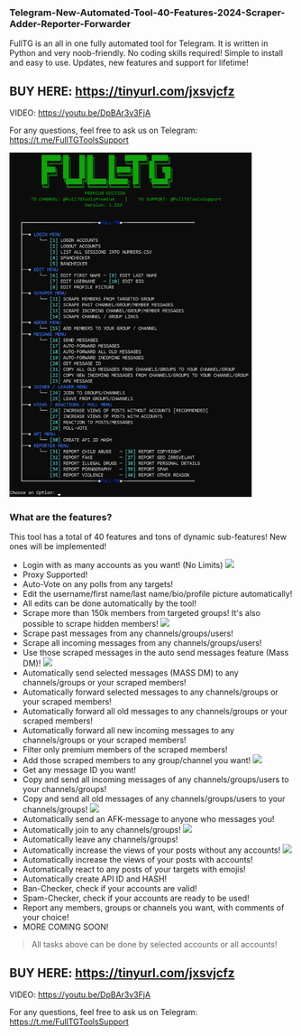 ### Telegram-New-Automated-Tool-40-Features-2024-Scraper-Adder-Reporter-Forwarder

FullTG is an all in one fully automated tool for Telegram. It is written in Python and very noob-friendly. No coding skills required! Simple to install and easy to use. Updates, new features and support for lifetime!

## BUY HERE: https://tinyurl.com/jxsvjcfz

VIDEO: https://youtu.be/DpBAr3v3FjA

For any questions, feel free to ask us on Telegram: https://t.me/FullTGToolsSupport

<img src='FullTGMENU1153.png' width='430'>

### What are the features?
This tool has a total of 40 features and tons of dynamic sub-features! New ones will be implemented!

- Login with as many accounts as you want! (No Limits)
![](https://github.com/EstebanAgualimpia/Telegram-New-Automated-Tool-40-Features-2024-Scraper-Adder-Reporter-Forwarder/blob/main/login.gif)
- Proxy Supported!
- Auto-Vote on any polls from any targets!
- Edit the username/first name/last name/bio/profile picture automatically!
- All edits can be done automatically by the tool!
- Scrape more than 150k members from targeted groups! It's also possible to scrape hidden members!
![](https://github.com/EstebanAgualimpia/Telegram-New-Automated-Tool-40-Features-2024-Scraper-Adder-Reporter-Forwarder/blob/main/scrape_members.gif)
- Scrape past messages from any channels/groups/users!
- Scrape all incoming messages from any channels/groups/users!
- Use those scraped messages in the auto send messages feature (Mass DM)!
![](https://github.com/EstebanAgualimpia/Telegram-New-Automated-Tool-40-Features-2024-Scraper-Adder-Reporter-Forwarder/blob/main/mass-dm.gif)
- Automatically send selected messages (MASS DM) to any channels/groups or your scraped members!
- Automatically forward selected messages to any channels/groups or your scraped members!
- Automatically forward all old messages to any channels/groups or your scraped members!
- Automatically forward all new incoming messages to any channels/groups or your scraped members!
- Filter only premium members of the scraped members!
- Add those scraped members to any group/channel you want!
![](https://github.com/EstebanAgualimpia/Telegram-New-Automated-Tool-40-Features-2024-Scraper-Adder-Reporter-Forwarder/blob/main/adding.gif)
- Get any message ID you want!
- Copy and send all incoming messages of any channels/groups/users to your channels/groups!
- Copy and send all old messages of any channels/groups/users to your channels/groups!
![](https://github.com/EstebanAgualimpia/Telegram-New-Automated-Tool-40-Features-2024-Scraper-Adder-Reporter-Forwarder/blob/main/copy_channel.gif)
- Automatically send an AFK-message to anyone who messages you!
- Automatically join to any channels/groups!
![](https://github.com/EstebanAgualimpia/Telegram-New-Automated-Tool-40-Features-2024-Scraper-Adder-Reporter-Forwarder/blob/main/Joiner.gif)
- Automatically leave any channels/groups!
- Automatically increase the views of your posts without any accounts!
![](https://github.com/EstebanAgualimpia/Telegram-New-Automated-Tool-40-Features-2024-Scraper-Adder-Reporter-Forwarder/blob/main/views.gif)
- Automatically increase the views of your posts with accounts!
- Automatically react to any posts of your targets with emojis!
- Automatically create API ID and HASH!
- Ban-Checker, check if your accounts are valid!
- Spam-Checker, check if your accounts are ready to be used!
- Report any members, groups or channels you want, with comments of your choice!
- MORE COMING SOON!
>All tasks above can be done by selected accounts or all accounts!

## BUY HERE: https://tinyurl.com/jxsvjcfz

VIDEO: https://youtu.be/DpBAr3v3FjA

For any questions, feel free to ask us on Telegram: https://t.me/FullTGToolsSupport
